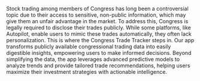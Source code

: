 Stock trading among members of Congress has long been a controversial topic due to their access to sensitive, non-public information, which may give them an unfair advantage in the market. To address this, Congress is legally required to disclose their trades publicly. While some platforms, like Autopilot, enable users to mimic these trades automatically, they often lack personalization. This is where the Congress Trade Tracker steps in. Our app transforms publicly available congressional trading data into easily digestible insights, empowering users to make informed decisions. Beyond simplifying the data, the app leverages advanced predictive models to analyze trends and provide tailored trade recommendations, helping users maximize their investment strategies with actionable intelligence.